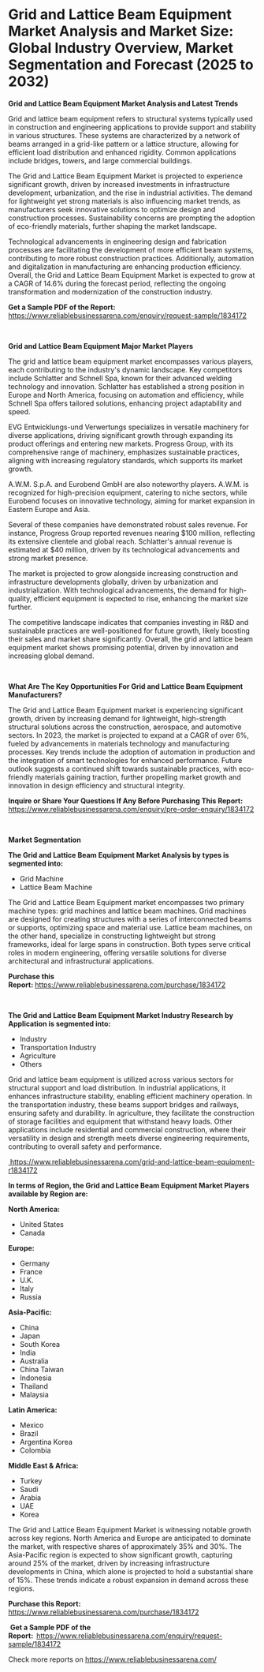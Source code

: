 <p><h1>Grid and Lattice Beam Equipment Market Analysis and Market Size: Global Industry Overview, Market Segmentation and Forecast (2025 to 2032)</h1></p><p><strong>Grid and Lattice Beam Equipment Market Analysis and Latest Trends</strong></p>
<p><p>Grid and lattice beam equipment refers to structural systems typically used in construction and engineering applications to provide support and stability in various structures. These systems are characterized by a network of beams arranged in a grid-like pattern or a lattice structure, allowing for efficient load distribution and enhanced rigidity. Common applications include bridges, towers, and large commercial buildings.</p><p>The Grid and Lattice Beam Equipment Market is projected to experience significant growth, driven by increased investments in infrastructure development, urbanization, and the rise in industrial activities. The demand for lightweight yet strong materials is also influencing market trends, as manufacturers seek innovative solutions to optimize design and construction processes. Sustainability concerns are prompting the adoption of eco-friendly materials, further shaping the market landscape.</p><p>Technological advancements in engineering design and fabrication processes are facilitating the development of more efficient beam systems, contributing to more robust construction practices. Additionally, automation and digitalization in manufacturing are enhancing production efficiency. Overall, the Grid and Lattice Beam Equipment Market is expected to grow at a CAGR of 14.6% during the forecast period, reflecting the ongoing transformation and modernization of the construction industry.</p></p>
<p><strong>Get a Sample PDF of the Report:&nbsp;</strong> <a href="https://www.reliablebusinessarena.com/enquiry/request-sample/1834172?utm_campaign=3535&utm_medium=2&utm_source=Github&utm_content=ia&utm_term=12042025&utm_id=grid-and-lattice-beam-equipment">https://www.reliablebusinessarena.com/enquiry/request-sample/1834172</a></p>
<p>&nbsp;</p>
<p><strong>Grid and Lattice Beam Equipment Major Market Players</strong></p>
<p><p>The grid and lattice beam equipment market encompasses various players, each contributing to the industry's dynamic landscape. Key competitors include Schlatter and Schnell Spa, known for their advanced welding technology and innovation. Schlatter has established a strong position in Europe and North America, focusing on automation and efficiency, while Schnell Spa offers tailored solutions, enhancing project adaptability and speed.</p><p>EVG Entwicklungs-und Verwertungs specializes in versatile machinery for diverse applications, driving significant growth through expanding its product offerings and entering new markets. Progress Group, with its comprehensive range of machinery, emphasizes sustainable practices, aligning with increasing regulatory standards, which supports its market growth.</p><p>A.W.M. S.p.A. and Eurobend GmbH are also noteworthy players. A.W.M. is recognized for high-precision equipment, catering to niche sectors, while Eurobend focuses on innovative technology, aiming for market expansion in Eastern Europe and Asia.</p><p>Several of these companies have demonstrated robust sales revenue. For instance, Progress Group reported revenues nearing $100 million, reflecting its extensive clientele and global reach. Schlatter's annual revenue is estimated at $40 million, driven by its technological advancements and strong market presence.</p><p>The market is projected to grow alongside increasing construction and infrastructure developments globally, driven by urbanization and industrialization. With technological advancements, the demand for high-quality, efficient equipment is expected to rise, enhancing the market size further. </p><p>The competitive landscape indicates that companies investing in R&D and sustainable practices are well-positioned for future growth, likely boosting their sales and market share significantly. Overall, the grid and lattice beam equipment market shows promising potential, driven by innovation and increasing global demand.</p></p>
<p>&nbsp;</p>
<p><strong>What Are The Key Opportunities For Grid and Lattice Beam Equipment Manufacturers?</strong></p>
<p><p>The Grid and Lattice Beam Equipment market is experiencing significant growth, driven by increasing demand for lightweight, high-strength structural solutions across the construction, aerospace, and automotive sectors. In 2023, the market is projected to expand at a CAGR of over 6%, fueled by advancements in materials technology and manufacturing processes. Key trends include the adoption of automation in production and the integration of smart technologies for enhanced performance. Future outlook suggests a continued shift towards sustainable practices, with eco-friendly materials gaining traction, further propelling market growth and innovation in design efficiency and structural integrity.</p></p>
<p><strong>Inquire or Share Your Questions If Any Before Purchasing This Report:</strong> <a href="https://www.reliablebusinessarena.com/enquiry/pre-order-enquiry/1834172?utm_campaign=3535&utm_medium=2&utm_source=Github&utm_content=ia&utm_term=12042025&utm_id=grid-and-lattice-beam-equipment">https://www.reliablebusinessarena.com/enquiry/pre-order-enquiry/1834172</a></p>
<p>&nbsp;</p>
<p><strong>Market Segmentation</strong></p>
<p><strong>The Grid and Lattice Beam Equipment Market Analysis by types is segmented into:</strong></p>
<p><ul><li>Grid Machine</li><li>Lattice Beam Machine</li></ul></p>
<p><p>The Grid and Lattice Beam Equipment market encompasses two primary machine types: grid machines and lattice beam machines. Grid machines are designed for creating structures with a series of interconnected beams or supports, optimizing space and material use. Lattice beam machines, on the other hand, specialize in constructing lightweight but strong frameworks, ideal for large spans in construction. Both types serve critical roles in modern engineering, offering versatile solutions for diverse architectural and infrastructural applications.</p></p>
<p><strong>Purchase this Report:&nbsp;</strong><a href="https://www.reliablebusinessarena.com/purchase/1834172?utm_campaign=3535&utm_medium=2&utm_source=Github&utm_content=ia&utm_term=12042025&utm_id=grid-and-lattice-beam-equipment">https://www.reliablebusinessarena.com/purchase/1834172</a></p>
<p>&nbsp;</p>
<p><strong>The Grid and Lattice Beam Equipment Market Industry Research by Application is segmented into:</strong></p>
<p><ul><li>Industry</li><li>Transportation Industry</li><li>Agriculture</li><li>Others</li></ul></p>
<p><p>Grid and lattice beam equipment is utilized across various sectors for structural support and load distribution. In industrial applications, it enhances infrastructure stability, enabling efficient machinery operation. In the transportation industry, these beams support bridges and railways, ensuring safety and durability. In agriculture, they facilitate the construction of storage facilities and equipment that withstand heavy loads. Other applications include residential and commercial construction, where their versatility in design and strength meets diverse engineering requirements, contributing to overall safety and performance.</p></p>
<p><a href="https://www.reliablebusinessarena.com/grid-and-lattice-beam-equipment-r1834172?utm_campaign=3535&utm_medium=2&utm_source=Github&utm_content=ia&utm_term=12042025&utm_id=grid-and-lattice-beam-equipment">&nbsp;https://www.reliablebusinessarena.com/grid-and-lattice-beam-equipment-r1834172</a></p>
<p><strong>In terms of Region, the Grid and Lattice Beam Equipment Market Players available by Region are:</strong></p>
<p>
    <p> <strong> North America: </strong>
        <ul>
            <li>United States</li>
            <li>Canada</li>
        </ul>
        </p> 
    <p> <strong> Europe: </strong>
        <ul>
            <li>Germany</li>
            <li>France</li>
            <li>U.K.</li>
            <li>Italy</li>
            <li>Russia</li>
        </ul>
        </p> 
    <p> <strong> Asia-Pacific: </strong>
        <ul>
            <li>China</li>
            <li>Japan</li>
            <li>South Korea</li>
            <li>India</li>
            <li>Australia</li>
            <li>China Taiwan</li>
            <li>Indonesia</li>
            <li>Thailand</li>
            <li>Malaysia</li>
        </ul>
        </p> 
    <p> <strong> Latin America: </strong>
        <ul>
            <li>Mexico</li>
            <li>Brazil</li>
            <li>Argentina Korea</li>
            <li>Colombia</li>
        </ul>
        </p> 
    <p> <strong> Middle East & Africa: </strong>
        <ul>
            <li>Turkey</li>
            <li>Saudi</li>
            <li>Arabia</li>
            <li>UAE</li>
            <li>Korea</li>
        </ul>
    </p>
    </p>
<p><p>The Grid and Lattice Beam Equipment Market is witnessing notable growth across key regions. North America and Europe are anticipated to dominate the market, with respective shares of approximately 35% and 30%. The Asia-Pacific region is expected to show significant growth, capturing around 25% of the market, driven by increasing infrastructure developments in China, which alone is projected to hold a substantial share of 15%. These trends indicate a robust expansion in demand across these regions.</p></p>
<p><strong>Purchase this Report: </strong><a href="https://www.reliablebusinessarena.com/purchase/1834172?utm_campaign=3535&utm_medium=2&utm_source=Github&utm_content=ia&utm_term=12042025&utm_id=grid-and-lattice-beam-equipment">https://www.reliablebusinessarena.com/purchase/1834172</a></p>
<p>&nbsp;<strong>Get a Sample PDF of the Report:&nbsp;&nbsp;</strong><a href="https://www.reliablebusinessarena.com/enquiry/request-sample/1834172?utm_campaign=3535&utm_medium=2&utm_source=Github&utm_content=ia&utm_term=12042025&utm_id=grid-and-lattice-beam-equipment">https://www.reliablebusinessarena.com/enquiry/request-sample/1834172</a></p>
<p><strong></strong></p>
<p>Check more reports on <a href="https://www.reliablebusinessarena.com/?utm_campaign=3535&utm_medium=2&utm_source=Github&utm_content=ia&utm_term=12042025&utm_id=grid-and-lattice-beam-equipment">https://www.reliablebusinessarena.com/</a></p>